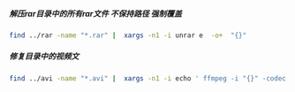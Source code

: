 ##### 解压rar目录中的所有rar文件 不保持路径 强制覆盖
```bash
find ../rar -name "*.rar" |  xargs -n1 -i unrar e  -o+  "{}"
 ```
 ##### 修复目录中的视频文
 ```bash
 find ../avi -name "*.avi" |  xargs -n1 -i echo ' ffmpeg -i "{}" -codec copy `basename "{}"`' >ff.sh && sh ff.sh 
  ```